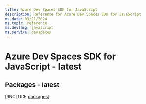 ```yaml
---
title: Azure Dev Spaces SDK for JavaScript
description: Reference for Azure Dev Spaces SDK for JavaScript
ms.date: 03/21/2024
ms.topic: reference
ms.devlang: javascript
ms.service: devspaces
---
```

# Azure Dev Spaces SDK for JavaScript - latest
## Packages - latest
[!INCLUDE [packages](dev-spaces-index.md)]